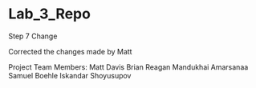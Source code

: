 # Lab_3_Repo
Step 7 Change

Corrected the changes made by Matt

Project Team Members:
Matt Davis
Brian Reagan
Mandukhai Amarsanaa
Samuel Boehle
Iskandar Shoyusupov
